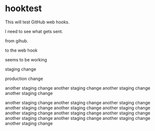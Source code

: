 # hooktest

This will test GitHub web hooks.

I need to see what gets sent.

from gihub.

to  the web hook

seems to be working

staging change

production change

another staging change
another staging change
another staging change
another staging change

another staging change
another staging change
another staging change
another staging change
another staging change
another staging change
another staging change
another staging change
another staging change
another staging change
another staging change
another staging change
another staging change
